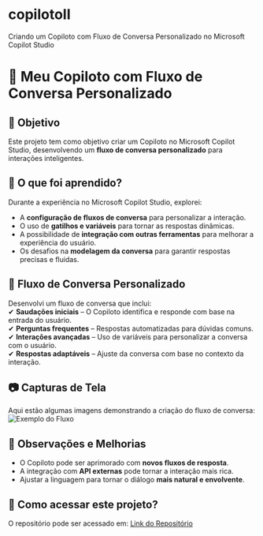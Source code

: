# copilotoII
 Criando um Copiloto com Fluxo de Conversa Personalizado no Microsoft Copilot Studio
# 🚀 Meu Copiloto com Fluxo de Conversa Personalizado

## 📌 Objetivo  
Este projeto tem como objetivo criar um Copiloto no Microsoft Copilot Studio, desenvolvendo um **fluxo de conversa personalizado** para interações inteligentes.

## 🎯 O que foi aprendido?  
Durante a experiência no Microsoft Copilot Studio, explorei:  
- A **configuração de fluxos de conversa** para personalizar a interação.  
- O uso de **gatilhos e variáveis** para tornar as respostas dinâmicas.  
- A possibilidade de **integração com outras ferramentas** para melhorar a experiência do usuário.  
- Os desafios na **modelagem da conversa** para garantir respostas precisas e fluidas.  

## 🔄 Fluxo de Conversa Personalizado  
Desenvolvi um fluxo de conversa que inclui:  
✔ **Saudações iniciais** – O Copiloto identifica e responde com base na entrada do usuário.  
✔ **Perguntas frequentes** – Respostas automatizadas para dúvidas comuns.  
✔ **Interações avançadas** – Uso de variáveis para personalizar a conversa com o usuário.  
✔ **Respostas adaptáveis** – Ajuste da conversa com base no contexto da interação.  

## 📷 Capturas de Tela  
Aqui estão algumas imagens demonstrando a criação do fluxo de conversa:  
![Exemplo do Fluxo](https://github.com/seu-usuario/seu-repositorio/imagem1.png)  

## 📝 Observações e Melhorias  
- O Copiloto pode ser aprimorado com **novos fluxos de resposta**.  
- A integração com **API externas** pode tornar a interação mais rica.  
- Ajustar a linguagem para tornar o diálogo **mais natural e envolvente**.  

## 💾 Como acessar este projeto?  
O repositório pode ser acessado em: [Link do Repositório](https://github.com/Rafaeldovale/copilotoII)  
